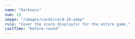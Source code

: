 ```yaml
---
name: "Darkness"
num: 19
image: "/images/cards/card-19.webp"
rule: "Cover the score display(s) for the entire game."
castTime: "before-round"
---
```


